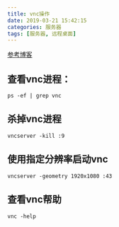 ```yaml
---
title: vnc操作
date: 2019-03-21 15:42:15
categories: 服务器
tags: [服务器, 远程桌面]
---
```


[参考博客](https://blog.csdn.net/yingyujianmo/article/details/45201097)  

## 查看vnc进程：

```shell
ps -ef | grep vnc
```

## 杀掉vnc进程  

```shell
vncserver -kill :9
```

## 使用指定分辨率启动vnc  

```shell
vncserver -geometry 1920x1080 :43
```

## 查看vnc帮助  

```shell
vnc -help
```